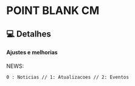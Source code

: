 # POINT BLANK CM

## 💻 Detalhes
#### Ajustes e melhorias

NEWS:
```
0 : Noticias // 1: Atualizacoes // 2: Eventos
```
